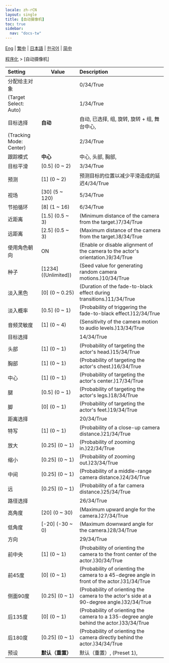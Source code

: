 ```yaml
---
locale: zh-rCN
layout: single
title: [自动摄像机]
toc: true
sidebar:
  nav: "docs-tw"
---
```

[Eng](/dancexr/menu/2025.4/motion/auto_cam) | [繁中](/tw/dancexr/menu/2025.4/motion/auto_cam) | [日本語](/jp/dancexr/menu/2025.4/motion/auto_cam) | [한국어](/kr/dancexr/menu/2025.4/motion/auto_cam) | [简中](/zh/dancexr/menu/2025.4/motion/auto_cam)

[程序化](../menu#程序化) > [自动摄像机]



| Setting | Value | Description |
| :--- | --- | :--- |
| 分配给主对象 || 0/34/True
| (Target Select: Auto) || 1/34/True
| 目标选择 | **自动** | 自动, 已选择, 组, 旋转, 旋转 + 组, 舞台中心,  |
| (Tracking Mode: Center) || 2/34/True
| 跟踪模式 | **中心** | 中心, 头部, 胸部,  |
| 目标平滑 | [0.5] (0 ~ 2) | 3/34/True
| 预测 | [1] (0 ~ 2) | 预测目标的位置以减少平滑造成的延迟4/34/True
| 视场 | [30] (5 ~ 120) | 5/34/True
| 节拍循环 | [8] (1 ~ 16) | 6/34/True
| 近距离 | [1.5] (0.5 ~ 3) | (Minimum distance of the camera from the target.)7/34/True
| 远距离 | [2.5] (0.5 ~ 3) | (Maximum distance of the camera from the target.)8/34/True
| 使用角色朝向 | ON | (Enable or disable alignment of the camera to the actor's orientation.)9/34/True
| 种子 | [1234] ((Unlimited)) | (Seed value for generating random camera motions.)10/34/True
| 淡入黑色 | [0] (0 ~ 0.25) | (Duration of the fade-to-black effect during transitions.)11/34/True
| 淡入概率 | [0.5] (0 ~ 1) | (Probability of triggering the fade-to-black effect.)12/34/True
| 音频灵敏度 | [1] (0 ~ 4) | (Sensitivity of the camera motion to audio levels.)13/34/True
| 目标选择 || 14/34/True
| 头部 | [1] (0 ~ 1) | (Probability of targeting the actor's head.)15/34/True
| 胸部 | [1] (0 ~ 1) | (Probability of targeting the actor's chest.)16/34/True
| 中心 | [1] (0 ~ 1) | (Probability of targeting the actor's center.)17/34/True
| 腿 | [0.5] (0 ~ 1) | (Probability of targeting the actor's legs.)18/34/True
| 脚 | [0] (0 ~ 1) | (Probability of targeting the actor's feet.)19/34/True
| 距离选择 || 20/34/True
| 特写 | [1] (0 ~ 1) | (Probability of a close-up camera distance.)21/34/True
| 放大 | [0.25] (0 ~ 1) | (Probability of zooming in.)22/34/True
| 缩小 | [0.25] (0 ~ 1) | (Probability of zooming out.)23/34/True
| 中间 | [0.25] (0 ~ 1) | (Probability of a middle-range camera distance.)24/34/True
| 远 | [0.25] (0 ~ 1) | (Probability of a far camera distance.)25/34/True
| 路径选择 || 26/34/True
| 高角度 | [20] (0 ~ 30) | (Maximum upward angle for the camera.)27/34/True
| 低角度 | [-20] (-30 ~ 0) | (Maximum downward angle for the camera.)28/34/True
| 方向 || 29/34/True
| 前中央 | [1] (0 ~ 1) | (Probability of orienting the camera to the front center of the actor.)30/34/True
| 前45度 | [0] (0 ~ 1) | (Probability of orienting the camera to a 45-degree angle in front of the actor.)31/34/True
| 侧面90度 | [0.25] (0 ~ 1) | (Probability of orienting the camera to the actor's side at a 90-degree angle.)32/34/True
| 后135度 | [0] (0 ~ 1) | (Probability of orienting the camera to a 135-degree angle behind the actor.)33/34/True
| 后180度 | [0.25] (0 ~ 1) | (Probability of orienting the camera directly behind the actor.)34/34/True
| 预设 | **默认（重置）** | 默认（重置）, (Preset 1),  |
